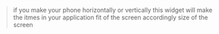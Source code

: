 >if you make your phone horizontally or vertically this widget will make the itmes in your application
fit of the screen accordingly size of the screen